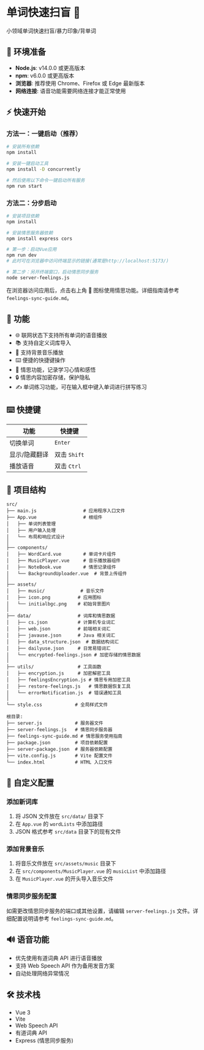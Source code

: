 # 单词快速扫盲 🎯

小领域单词快速扫盲/暴力印象/背单词

## 🔧 环境准备

- **Node.js**: v14.0.0 或更高版本
- **npm**: v6.0.0 或更高版本
- **浏览器**: 推荐使用 Chrome、Firefox 或 Edge 最新版本
- **网络连接**: 语音功能需要网络连接才能正常使用


## ⚡ 快速开始

### 方法一：一键启动（推荐）

```bash
# 安装所有依赖
npm install

# 安装一键启动工具
npm install -D concurrently

# 然后使用以下命令一键启动所有服务
npm run start
```

### 方法二：分步启动

```bash
# 安装项目依赖
npm install 

# 安装情思服务器依赖
npm install express cors

# 第一步：启动Vue应用
npm run dev
# 此时可在浏览器中访问终端显示的链接(通常是http://localhost:5173/)

# 第二步：另开终端窗口，启动情思同步服务
node server-feelings.js
```

在浏览器访问应用后，点击右上角 💟 图标使用情思功能。详细指南请参考 `feelings-sync-guide.md`。

## 🎯 功能

- 🌐 联网状态下支持所有单词的语音播放
- 📚 支持自定义词库导入
- 🎵 支持背景音乐播放
- ⌨️ 便捷的快捷键操作
- 💟 情思功能，记录学习心情和感悟
- 🔒 情思内容加密存储，保护隐私
- ✍️ 单词练习功能，可在输入框中键入单词进行拼写练习

## ⌨️ 快捷键

| 功能 | 快捷键 |
|------|--------|
| 切换单词 | `Enter` |
| 显示/隐藏翻译 | 双击 `Shift` |
| 播放语音 | 双击 `Ctrl` |

## 📁 项目结构

```
src/
├── main.js                 # 应用程序入口文件
├── App.vue                 # 根组件
│   ├── 单词列表管理
│   ├── 用户输入处理
│   └── 布局和响应式设计
│
├── components/            
│   ├── WordCard.vue        # 单词卡片组件
│   ├── MusicPlayer.vue     # 音乐播放器组件
│   ├── NoteBook.vue        # 情思记录组件
│   └── BackgroundUploader.vue  # 背景上传组件
│
├── assets/               
│   ├── music/             # 音乐文件
│   ├── icon.png          # 应用图标
│   └── initialbgc.png    # 初始背景图片
│
├── data/                 # 词库和情思数据
│   ├── cs.json           # 计算机专业词汇
│   ├── web.json          # 前端相关词汇
│   ├── javause.json      # Java 相关词汇
│   ├── data_structure.json  # 数据结构词汇
│   ├── dailyuse.json     # 日常易错词汇
│   └── encrypted-feelings.json # 加密存储的情思数据
│
├── utils/                # 工具函数
│   ├── encryption.js     # 加密解密工具
│   ├── feelingsEncryption.js # 情思专用加密工具
│   ├── restore-feelings.js   # 情思数据恢复工具
│   └── errorNotification.js  # 错误通知工具
│
└── style.css            # 全局样式文件

根目录:
├── server.js            # 服务器文件
├── server-feelings.js   # 情思同步服务器
├── feelings-sync-guide.md # 情思服务使用指南
├── package.json         # 项目依赖配置
├── server-package.json  # 服务器依赖配置
├── vite.config.js       # Vite 配置文件
└── index.html           # HTML 入口文件
```

## 🔧 自定义配置

### 添加新词库

1. 将 JSON 文件放在 `src/data/` 目录下
2. 在 `App.vue` 的 `wordLists` 中添加路径
3. JSON 格式参考 `src/data` 目录下的现有文件

### 添加背景音乐

1. 将音乐文件放在 `src/assets/music` 目录下
2. 在 `src/components/MusicPlayer.vue` 的 `musicList` 中添加路径
3. 在 `MusicPlayer.vue` 的开头导入音乐文件

### 情思同步服务配置

如需更改情思同步服务的端口或其他设置，请编辑 `server-feelings.js` 文件。详细配置说明请参考 `feelings-sync-guide.md`。


## 🔊 语音功能

- 优先使用有道词典 API 进行语音播放
- 支持 Web Speech API 作为备用发音方案
- 自动处理网络异常情况

## 🛠️ 技术栈

- Vue 3
- Vite
- Web Speech API
- 有道词典 API
- Express (情思同步服务)
